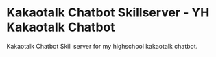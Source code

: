 # Kakaotalk Chatbot Skillserver - YH Kakaotalk Chatbot
Kakaotalk Chatbot Skill server for my highschool kakaotalk chatbot.